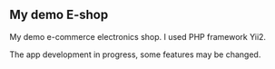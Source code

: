 My demo E-shop
--------------

My demo e-commerce electronics shop. I used PHP framework Yii2.

The app development in progress, some features may be changed.
